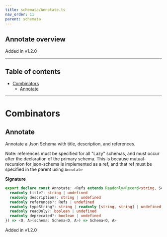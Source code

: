 ```yaml
---
title: schemata/Annotate.ts
nav_order: 11
parent: schemata
---
```


## Annotate overview

Added in v1.2.0

---

<h2 class="text-delta">Table of contents</h2>

- [Combinators](#combinators)
  - [Annotate](#annotate)

---

# Combinators

## Annotate

Annotate a Json Schema with title, description, and references.

Note: references must be specified for all "Lazy" schemas, and must occur after the
declaration of the primary schema. This is because mutual-recursion for json-schema is
implemented as a ref, and that ref must be specified in the parent using `Annotate`

**Signature**

```ts
export declare const Annotate: <Refs extends Readonly<Record<string, Schema<any, any>>>>(params: {
  readonly title?: string | undefined
  readonly description?: string | undefined
  readonly references?: Refs | undefined
  readonly typeString?: string | readonly [string, string] | undefined
  readonly readOnly?: boolean | undefined
  readonly deprecated?: boolean | undefined
}) => <O, A>(schema: Schema<O, A>) => Schema<O, A>
```

Added in v1.2.0
